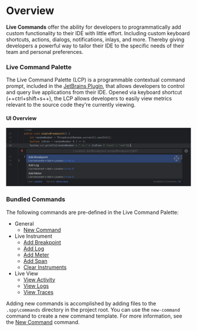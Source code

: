 # Overview

**Live Commands** offer the ability for developers to programmatically add custom functionality to their IDE with little effort. Including custom keyboard shortcuts, actions, dialogs, notifications, inlays, and more. Thereby giving developers a powerful way to tailor their IDE to the specific needs of their team and personal preferences.

### Live Command Palette

The Live Command Palette (LCP) is a programmable contextual command prompt, included in the [JetBrains Plugin](../../technology/clients/jetbrains-plugin.md), that allows developers to control and query live applications from their IDE. Opened via keyboard shortcut (++ctrl+shift+s++), the LCP allows developers to easily view metrics relevant to the source code they're currently viewing.

#### UI Overview

![](../../assets/screenshots/live-command-palette.png)

### Bundled Commands

The following commands are pre-defined in the Live Command Palette:

- General
    - [New Command](./bundled/new-command.md)
- Live Instrument
    - [Add Breakpoint](./bundled/add-breakpoint.md)
    - [Add Log](./bundled/add-log.md)
    - [Add Meter](./bundled/add-meter.md)
    - [Add Span](./bundled/add-span.md)
    - [Clear Instruments](./bundled/clear-instruments.md)
- Live View
    - [View Activity](./bundled/view-activity.md)
    - [View Logs](./bundled/view-logs.md)
    - [View Traces](./bundled/view-traces.md)

Adding new commands is accomplished by adding files to the `.spp\commands` directory in the project root. You can use the `new-command` command to create a new command template. For more information, see the [New Command](bundled/new-command.md) command.
